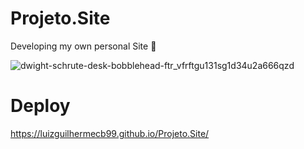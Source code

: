 # Projeto.Site
Developing my own personal Site 😬

![dwight-schrute-desk-bobblehead-ftr_vfrftgu131sg1d34u2a666qzd](https://user-images.githubusercontent.com/101290653/188505260-c79a5f9d-c7b9-4c01-9415-cf56f4129b7a.png)


# Deploy

https://luizguilhermecb99.github.io/Projeto.Site/

